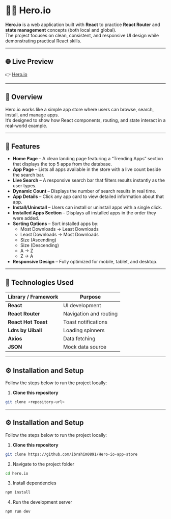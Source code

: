 # 🦸‍♂️ Hero.io  

**Hero.io** is a web application built with **React** to practice **React Router** and **state management** concepts (both local and global).  
The project focuses on clean, consistent, and responsive UI design while demonstrating practical React skills.

---

## 🌐 Live Preview  
👉 [Hero.io](https://hero-io-app-store-six.vercel.app/)

---

## 🧭 Overview  

Hero.io works like a simple app store where users can browse, search, install, and manage apps.  
It’s designed to show how React components, routing, and state interact in a real-world example.

---

## 🚀 Features  

- **Home Page** – A clean landing page featuring a “Trending Apps” section that displays the top 5 apps from the database.  
- **App Page** – Lists all apps available in the store with a live count beside the search bar.  
- **Live Search** – A responsive search bar that filters results instantly as the user types.  
- **Dynamic Count** – Displays the number of search results in real time.  
- **App Details** – Click any app card to view detailed information about that app.  
- **Install/Uninstall** – Users can install or uninstall apps with a single click.  
- **Installed Apps Section** – Displays all installed apps in the order they were added.  
- **Sorting Options** – Sort installed apps by:  
  - Most Downloads → Least Downloads  
  - Least Downloads → Most Downloads  
  - Size (Ascending)  
  - Size (Descending)  
  - A → Z  
  - Z → A  
- **Responsive Design** – Fully optimized for mobile, tablet, and desktop.

---

## 🧰 Technologies Used  

| Library / Framework | Purpose                |
| ------------------- | ---------------------- |
| **React**           | UI development         |
| **React Router**    | Navigation and routing |
| **React Hot Toast** | Toast notifications    |
| **Ldrs by Uiball**  | Loading spinners       |
| **Axios**           | Data fetching          |
| **JSON**            | Mock data source       |

---

## ⚙️ Installation and Setup  

Follow the steps below to run the project locally:

1. **Clone this repository**  
```bash
git clone <repository-url>
```

---

## ⚙️ Installation and Setup  

Follow the steps below to run the project locally:

1. **Clone this repository**  
```bash
git clone https://github.com/ibrahim0891/Hero-io-app-store
```

2. Navigate to the project folder
```bash
cd hero.io
```

3. Install dependencies
```bash
npm install
```

4. Run the development server
   
```bash
npm run dev
```